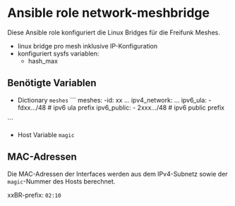 # Ansible role network-meshbridge

Diese Ansible role konfiguriert die Linux Bridges für die Freifunk Meshes.

- linux bridge pro mesh inklusive IP-Konfiguration
- konfiguriert sysfs variablen:
  - hash_max

## Benötigte Variablen

- Dictionary `meshes`
´´´
meshes:
  -id: xx
...
    ipv4_network:
...
    ipv6_ula:
      - fdxx.../48 # ipv6 ula prefix
    ipv6_public:
      - 2xxx.../48 # ipv6 public prefix

´´´
- Host Variable `magic`

## MAC-Adressen

Die MAC-Adressen der Interfaces werden aus dem IPv4-Subnetz sowie der `magic`-Nummer des Hosts berechnet.

xxBR-prefix: `02:10`
